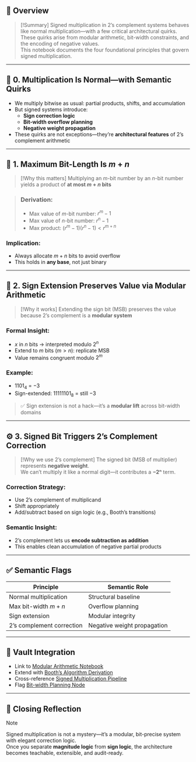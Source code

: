 ## 🧠 Overview

> [!Summary]
> Signed multiplication in 2’s complement systems behaves like normal multiplication—with a few critical architectural quirks.  
> These quirks arise from modular arithmetic, bit-width constraints, and the encoding of negative values.  
> This notebook documents the four foundational principles that govern signed multiplication.

---

## 🔢 0. Multiplication Is Normal—with Semantic Quirks

- We multiply bitwise as usual: partial products, shifts, and accumulation
- But signed systems introduce:
  - **Sign correction logic**
  - **Bit-width overflow planning**
  - **Negative weight propagation**
- These quirks are not exceptions—they’re **architectural features** of 2’s complement arithmetic

---

## 📏 1. Maximum Bit-Length Is $m + n$

> [!Why this matters]
> Multiplying an $m$-bit number by an $n$-bit number yields a product of **at most $m + n$ bits**

> ### Derivation:
> - Max value of $m$-bit number: $r^m - 1$
> - Max value of $n$-bit number: $r^n - 1$
> - Max product: $(r^m - 1)(r^n - 1) < r^{m+n}$

### Implication:
- Always allocate $m + n$ bits to avoid overflow
- This holds in **any base**, not just binary

---

## 🧮 2. Sign Extension Preserves Value via Modular Arithmetic

> [!Why it works]
> Extending the sign bit (MSB) preserves the value because 2’s complement is a **modular system**

### Formal Insight:
- $x$ in $n$ bits → interpreted modulo $2^n$
- Extend to $m$ bits ($m > n$): replicate MSB
- Value remains congruent modulo $2^m$

### Example:
- $1101_4$ = $-3$
- Sign-extended: $11111101_8$ = still $-3$

> ✅ Sign extension is not a hack—it’s a **modular lift** across bit-width domains

---

## ⚙️ 3. Signed Bit Triggers 2’s Complement Correction

> [!Why we use 2’s complement]
> The signed bit (MSB of multiplier) represents **negative weight**.  
> We can’t multiply it like a normal digit—it contributes a **−2ⁿ** term.

### Correction Strategy:
- Use 2’s complement of multiplicand
- Shift appropriately
- Add/subtract based on sign logic (e.g., Booth’s transitions)

### Semantic Insight:
- 2’s complement lets us **encode subtraction as addition**
- This enables clean accumulation of negative partial products

---

## ✅ Semantic Flags

| Principle                     | Semantic Role                  |
|------------------------------|--------------------------------|
| Normal multiplication        | Structural baseline            |
| Max bit-width $m + n$        | Overflow planning              |
| Sign extension               | Modular integrity              |
| 2’s complement correction    | Negative weight propagation    |

---

## 🔗 Vault Integration

- Link to [Modular Arithmetic Notebook](vault://arithmetic/modular-extension)
- Extend with [Booth’s Algorithm Derivation](vault://arithmetic/booth-logic)
- Cross-reference [Signed Multiplication Pipeline](vault://arithmetic/signed-mult)
- Flag [Bit-width Planning Node](vault://arithmetic/bit-growth)

---

## 🧠 Closing Reflection

> [!Note]
> Signed multiplication is not a mystery—it’s a modular, bit-precise system with elegant correction logic.  
> Once you separate **magnitude logic** from **sign logic**, the architecture becomes teachable, extensible, and audit-ready.

